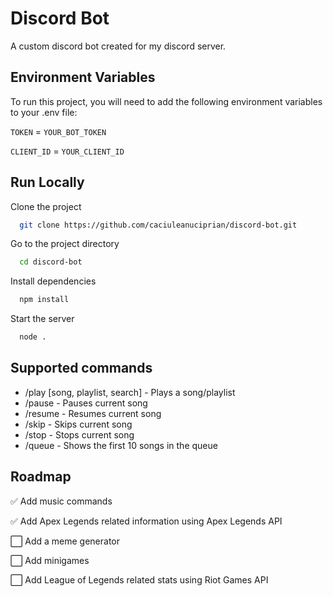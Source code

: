 
# Discord Bot

A custom discord bot created for my discord server.




## Environment Variables

To run this project, you will need to add the following environment variables to your .env file:

`TOKEN` = `YOUR_BOT_TOKEN`

`CLIENT_ID` = `YOUR_CLIENT_ID`


## Run Locally

Clone the project

```bash
  git clone https://github.com/caciuleanuciprian/discord-bot.git
```

Go to the project directory

```bash
  cd discord-bot
```

Install dependencies

```bash
  npm install
```

Start the server

```bash
  node .
```


## Supported commands

- /play [song, playlist, search] - Plays a song/playlist
- /pause - Pauses current song
- /resume - Resumes current song
- /skip - Skips current song
- /stop - Stops current song
- /queue - Shows the first 10 songs in the queue



## Roadmap

✅ Add music commands

✅ Add Apex Legends related information using Apex Legends API

⬜️ Add a meme generator

⬜️ Add minigames

⬜️ Add League of Legends related stats using Riot Games API

